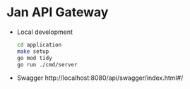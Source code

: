 # Jan API Gateway

- Local development
    ```bash
    cd application
    make setup
    go mod tidy
    go run ./cmd/server
    ```
- Swagger
    http://localhost:8080/api/swagger/index.html#/